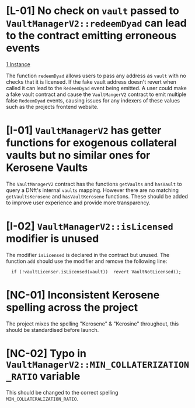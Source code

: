 # [L-01] No check on `vault` passed to `VaultManagerV2::redeemDyad` can lead to the contract emitting erroneous events

[1 Instance](https://github.com/code-423n4/2024-04-dyad/blob/cd48c684a58158de444b24854ffd8f07d046c31b/src/core/VaultManagerV2.sol#L184)

The function `redeemDyad` allows users to pass any address as `vault` with no checks that it is licensed. If the fake vault address doesn't revert when called it can lead to the `RedeemDyad` event being emitted. A user could make a fake vault contract and cause the `VaultMangerV2` contract to emit multiple false `RedeemDyad` events, causing issues for any indexers of these values such as the projects frontend website.

# [I-01] `VaultManagerV2` has getter functions for exogenous collateral vaults but no similar ones for Kerosene Vaults

The `VaultManagerV2` contract has the functions `getVaults` and `hasVault` to query a DNft's internal `vaults` mapping. However there are no matching `getVaultsKerosene` and `hasVaultKerosene` functions. These should be added to improve user experience and provide more transparency.

# [I-02] `VaultManagerV2::isLicensed` modifier is unused

The modifier `isLicensed` is declared in the contract but unused. The function `add` should use the modifier and remove the following line:
```solidity    
  if (!vaultLicenser.isLicensed(vault))  revert VaultNotLicensed();
```
# [NC-01] Inconsistent Kerosene spelling across the project

The project mixes the spelling "Kerosene" & "Kerosine" throughout, this should be standardised before launch.

# [NC-02] Typo in `VaultManagerV2::MIN_COLLATERIZATION_RATIO` variable

This should be changed to the correct spelling `MIN_COLLATERALIZATION_RATIO`.